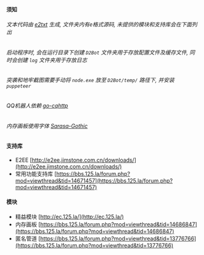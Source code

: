 #### 须知

###### 文本代码由 [e2txt](http://e2ee.jimstone.com.cn/downloads/) 生成, 文件夹内有e格式源码, 未提供的模块和支持库会在下面列出

###### 启动程序时, 会在运行目录下创建 `D2Bot` 文件夹用于存放配置文件及缓存文件, 同时会创建 `log` 文件夹用于存放日志

###### 突袭和地牢截图需要手动将 `node.exe` 放至 `D2Bot/temp/` 路径下, 并安装 `puppeteer`

###### QQ机器人依赖  [go-cqhttp](https://github.com/Mrs4s/go-cqhttp)

###### 内存画板使用字体  [Sarasa-Gothic](https://mirrors.tuna.tsinghua.edu.cn/github-release/be5invis/Sarasa-Gothic/)

#### 支持库

- E2EE  [http://e2ee.jimstone.com.cn/downloads/](http://e2ee.jimstone.com.cn/downloads/)  
- 常用功能支持库  [https://bbs.125.la/forum.php?mod=viewthread&tid=14671457](https://bbs.125.la/forum.php?mod=viewthread&tid=14671457)  

#### 模块
- 精益模块  [http://ec.125.la/](http://ec.125.la/)  
- 内存画板  [https://bbs.125.la/forum.php?mod=viewthread&tid=14686847](https://bbs.125.la/forum.php?mod=viewthread&tid=14686847)  
- 匿名管道  [https://bbs.125.la/forum.php?mod=viewthread&tid=13776766](https://bbs.125.la/forum.php?mod=viewthread&tid=13776766)  

